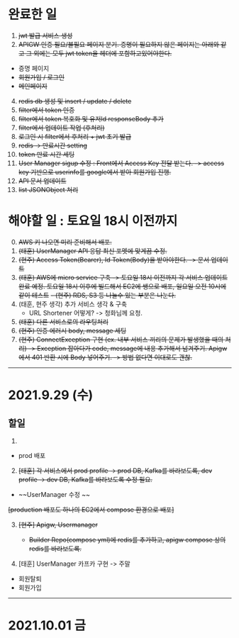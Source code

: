 # 완료한 일
1. ~~jwt 발급 서비스 생성~~
2. ~~APIGW 인증 필요/불필요 페이지 분기. 증명이 필요하지 않은 페이지는 아래와 같고 그 외에는 모두 jwt token을 헤더에 포함하고있어야한다.~~
  - 증명 페이지
  - ~~회원가입 / 로그인~~
  - ~~메인페이지~~
4. ~~redis db 생성 및 insert / update / delete~~
5. ~~filter에서 token 인증~~
6. ~~filter에서 token 복호화 및 유저Id responseBody 추가~~
7. ~~filter에서 업데이트 작업 (후처리)~~
8. ~~로그인 시 filter에서 후처리 + jwt 초기 발급~~
9. ~~redis -> 만료시간 setting~~
10. ~~token 만료 시간 세팅~~
11. ~~User Manager sigup 수정 : Front에서 Access Key 전달 받는다. -> access key 기반으로 userinfo를 google에서 받아 회원가입 진행.~~
14. ~~API 문서 업데이트~~
17. ~~list JSONObject 처리~~


# 해야할 일 : 토요일 18시 이전까지
0. ~~AWS 키 나오면 미리 준비해서 배포.~~
1. ~~(태훈) UserManager API 응답 최신 포멧에 맞게끔 수정.~~
2. ~~(현주) Access Token(Bearer), Id Token(Body)을 받아야한다. -> 문서 업데이트~~
3. ~~(태훈) AWS에 micro service 구축 -> 토요일 18시 이전까지 각 서비스 업데이트완료 예정. 토요일 18시 이후에 빌드해서 EC2에 쌩으로 배포, 일요일 오전 10시에 같이 테스트~~
   ~~- (현주) RDS, S3 등 나눌수 있는 부분은 나눈다.~~
4. (태훈, 현주 생각) 추가 서비스 생각 & 구축
   - URL Shortener 어떻게? -> 청화님께 요청.
5. ~~(태훈) 다른 서비스로의 라우팅처리~~
6. ~~(현주) 인증 에러시 body, message 세팅~~ 
7. ~~(현주) ConnectException 구현 (ex. 내부 서비스 끼리의 문제가 발생했을 때의 처리) -> Exception 잡아다가 code, message에 내용 추가해서 넘겨주기. Apigw에서 401 반환 시에 Body 넣어주기. -> 방법 없다면 이대로도 괜찮.~~


---
# 2021.9.29 (수)

## 할일
1. ~~~[현주] Mysql, Mongodb, Kafka 2벌 dev, prod -> 태훈계정 EC2 제공~~~
- prod 배포

2. ~~[태훈] 각 서비스에서 prod profile -> prod DB, Kafka를 바라보도록, dev profile -> dev DB, Kafka를 바라보도록 수정 필요.~~
  - ~~UserManager 수정 ~~

~~[production 배포도 하나의 EC2에서 compose 환경으로 배포]~~

3. ~~[현주] Apigw, Usermanager~~
   - ~~Builder Repo(compose yml)에 redis를 추가하고, apigw compose 상의 redis를 바라보도록.~~

4. [태훈] UserManager 카프카 구현 -> 주말
  - 회원탈퇴
  - 회원가입

---
# 2021.10.01 금






